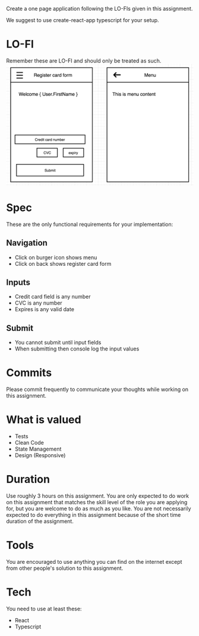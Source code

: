 Create a one page application following the LO-FIs given in this assignment.

We suggest to use create-react-app typescript for your setup.

# LO-FI

Remember these are LO-FI and should only be treated as such.
![lofi](./lofi.png)

# Spec

These are the only functional requirements for your implementation:

## Navigation

- Click on burger icon shows menu
- Click on back shows register card form

## Inputs

- Credit card field is any number
- CVC is any number
- Expires is any valid date

## Submit

- You cannot submit until input fields
- When submitting then console log the input values

# Commits

Please commit frequently to communicate your thoughts while working on this assignment.

# What is valued

- Tests
- Clean Code
- State Management
- Design (Responsive)

# Duration

Use roughly 3 hours on this assignment. You are only expected to do work on this assignment that matches the skill level of the role you are applying for, but you are welcome to do as much as you like. You are not necessarily expected to do everything in this assignment because of the short time duration of the assignment.

# Tools

You are encouraged to use anything you can find on the internet except from other people's solution to this assignment.

# Tech

You need to use at least these:

- React
- Typescript
